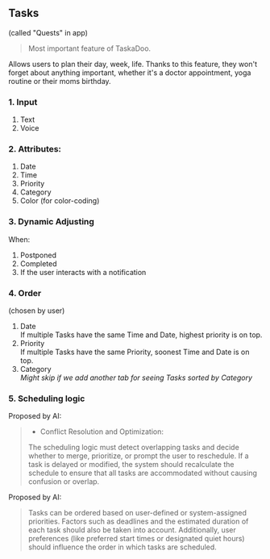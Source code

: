 ## Tasks 
(called "Quests" in app) 

> Most important feature of TaskaDoo.
>
Allows users to plan their day, week, life. Thanks to this feature, they won't forget about anything important, whether it's a doctor appointment, yoga routine or their moms birthday.

### 1. Input
1. Text
2. Voice

### 2. Attributes:
1. Date
2. Time
3. Priority
4. Category
5. Color (for color-coding)
   
### 3. Dynamic Adjusting
When: 
1. Postponed 
2. Completed
3. If the user interacts with a notification 

### 4. Order
(chosen by user)
1. Date\
If multiple Tasks have the same Time and Date, highest priority is on top.
2. Priority\
If multiple Tasks have the same Priority, soonest Time and Date is on top.
1. Category\
*Might skip if we add another tab for seeing Tasks sorted by Category*

### 5. Scheduling logic

Proposed by AI:
> - Conflict Resolution and Optimization:
> 
> The scheduling logic must detect overlapping tasks and decide whether to merge, prioritize, or prompt the user to reschedule. If a task is delayed or modified, the system should recalculate the schedule to ensure that all tasks are accommodated without causing confusion or overlap.

Proposed by AI:
> Tasks can be ordered based on user-defined or system-assigned priorities. Factors such as deadlines and the estimated duration of each task should also be taken into account. Additionally, user preferences (like preferred start times or designated quiet hours) should influence the order in which tasks are scheduled.


